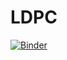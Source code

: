 # LDPC

[![Binder](https://mybinder.org/badge_logo.svg)](https://mybinder.org/v2/gh/SachinGupta7/LDPC.git/main)
